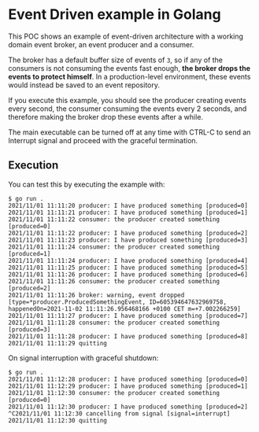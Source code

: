# Event Driven example in Golang

This POC shows an example of event-driven architecture with a working domain event broker, an event producer and a
consumer.

The broker has a default buffer size of events of `3`, so if any of the consumers is not consuming the events fast
enough, **the broker drops the events to protect himself**. In a production-level environment, these events would
instead be saved to an event repository.

If you execute this example, you should see the producer creating events every second, the consumer consuming the events
every 2 seconds, and therefore making the broker drop these events after a while.

The main executable can be turned off at any time with CTRL-C to send an Interrupt signal and proceed with the graceful
termination.

## Execution

You can test this by executing the example with:

```
$ go run .
2021/11/01 11:11:20 producer: I have produced something [produced=0]
2021/11/01 11:11:21 producer: I have produced something [produced=1]
2021/11/01 11:11:22 consumer: the producer created something [produced=0]
2021/11/01 11:11:22 producer: I have produced something [produced=2]
2021/11/01 11:11:23 producer: I have produced something [produced=3]
2021/11/01 11:11:24 consumer: the producer created something [produced=1]
2021/11/01 11:11:24 producer: I have produced something [produced=4]
2021/11/01 11:11:25 producer: I have produced something [produced=5]
2021/11/01 11:11:26 producer: I have produced something [produced=6]
2021/11/01 11:11:26 consumer: the producer created something [produced=2]
2021/11/01 11:11:26 broker: warning, event dropped [type=*producer.ProducedSomethingEvent, ID=605394647632969758, happenedOn=2021-11-02 11:11:26.956468166 +0100 CET m=+7.002266259]
2021/11/01 11:11:27 producer: I have produced something [produced=7]
2021/11/01 11:11:28 consumer: the producer created something [produced=3]
2021/11/01 11:11:28 producer: I have produced something [produced=8]
2021/11/01 11:11:29 quitting
```

On signal interruption with graceful shutdown:

```
$ go run .
2021/11/01 11:12:28 producer: I have produced something [produced=0]
2021/11/01 11:12:29 producer: I have produced something [produced=1]
2021/11/01 11:12:30 consumer: the producer created something [produced=0]
2021/11/01 11:12:30 producer: I have produced something [produced=2]
^C2021/11/01 11:12:30 cancelling from signal [signal=interrupt]
2021/11/01 11:12:30 quitting
```
